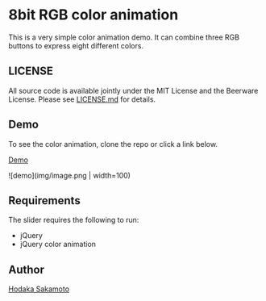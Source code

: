 # 8bit RGB color animation

This is a very simple color animation demo. It can combine three RGB buttons to express eight different colors.

## LICENSE

All source code is available jointly under the MIT License and the Beerware License. Please see
[LICENSE.md](LICENSE.md) for details.

## Demo

To see the color animation, clone the repo or click a link below.

[Demo](https://hodalab.com/works/8bit-rgb-color-animation)

![demo](img/image.png | width=100)

## Requirements

The slider requires the following to run:

- jQuery
- jQuery color animation

## Author

[Hodaka Sakamoto](https://hodalog.com/)
